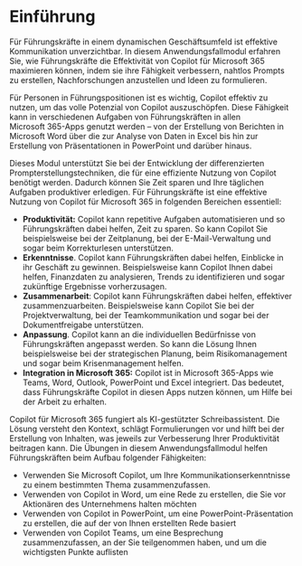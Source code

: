 # Einführung
Für Führungskräfte in einem dynamischen Geschäftsumfeld ist effektive Kommunikation unverzichtbar. In diesem Anwendungsfallmodul erfahren Sie, wie Führungskräfte die Effektivität von Copilot für Microsoft 365 maximieren können, indem sie ihre Fähigkeit verbessern, nahtlos Prompts zu erstellen, Nachforschungen anzustellen und Ideen zu formulieren.<br>

Für Personen in Führungspositionen ist es wichtig, Copilot effektiv zu nutzen, um das volle Potenzial von Copilot auszuschöpfen. Diese Fähigkeit kann in verschiedenen Aufgaben von Führungskräften in allen Microsoft 365-Apps genutzt werden – von der Erstellung von Berichten in Microsoft Word über die zur Analyse von Daten in Excel bis hin zur Erstellung von Präsentationen in PowerPoint und darüber hinaus.<br>

Dieses Modul unterstützt Sie bei der Entwicklung der differenzierten Prompterstellungstechniken, die für eine effiziente Nutzung von Copilot benötigt werden. Dadurch können Sie Zeit sparen und Ihre täglichen Aufgaben produktiver erledigen. Für Führungskräfte ist eine effektive Nutzung von Copilot für Microsoft 365 in folgenden Bereichen essentiell:

 -  **Produktivität:** Copilot kann repetitive Aufgaben automatisieren und so Führungskräften dabei helfen, Zeit zu sparen. So kann Copilot Sie beispielsweise bei der Zeitplanung, bei der E-Mail-Verwaltung und sogar beim Korrekturlesen unterstützen.<br>
 -  **Erkenntnisse**. Copilot kann Führungskräften dabei helfen, Einblicke in ihr Geschäft zu gewinnen. Beispielsweise kann Copilot Ihnen dabei helfen, Finanzdaten zu analysieren, Trends zu identifizieren und sogar zukünftige Ergebnisse vorherzusagen.<br>
 -  **Zusammenarbeit**: Copilot kann Führungskräften dabei helfen, effektiver zusammenzuarbeiten. Beispielsweise kann Copilot Sie bei der Projektverwaltung, bei der Teamkommunikation und sogar bei der Dokumentfreigabe unterstützen.<br>
 -  **Anpassung**. Copilot kann an die individuellen Bedürfnisse von Führungskräften angepasst werden. So kann die Lösung Ihnen beispielsweise bei der strategischen Planung, beim Risikomanagement und sogar beim Krisenmanagement helfen.<br>
 -  **Integration in Microsoft 365:** Copilot ist in Microsoft 365-Apps wie Teams, Word, Outlook, PowerPoint und Excel integriert. Das bedeutet, dass Führungskräfte Copilot in diesen Apps nutzen können, um Hilfe bei der Arbeit zu erhalten.<br>

Copilot für Microsoft 365 fungiert als KI-gestützter Schreibassistent. Die Lösung versteht den Kontext, schlägt Formulierungen vor und hilft bei der Erstellung von Inhalten, was jeweils zur Verbesserung Ihrer Produktivität beitragen kann. Die Übungen in diesem Anwendungsfallmodul helfen Führungskräften beim Aufbau folgender Fähigkeiten:<br>

 -  Verwenden Sie Microsoft Copilot, um Ihre Kommunikationserkenntnisse zu einem bestimmten Thema zusammenzufassen.
 -  Verwenden von Copilot in Word, um eine Rede zu erstellen, die Sie vor Aktionären des Unternehmens halten möchten<br>
 -  Verwenden von Copilot in PowerPoint, um eine PowerPoint-Präsentation zu erstellen, die auf der von Ihnen erstellten Rede basiert
 -  Verwenden von Copilot Teams, um eine Besprechung zusammenzufassen, an der Sie teilgenommen haben, und um die wichtigsten Punkte auflisten